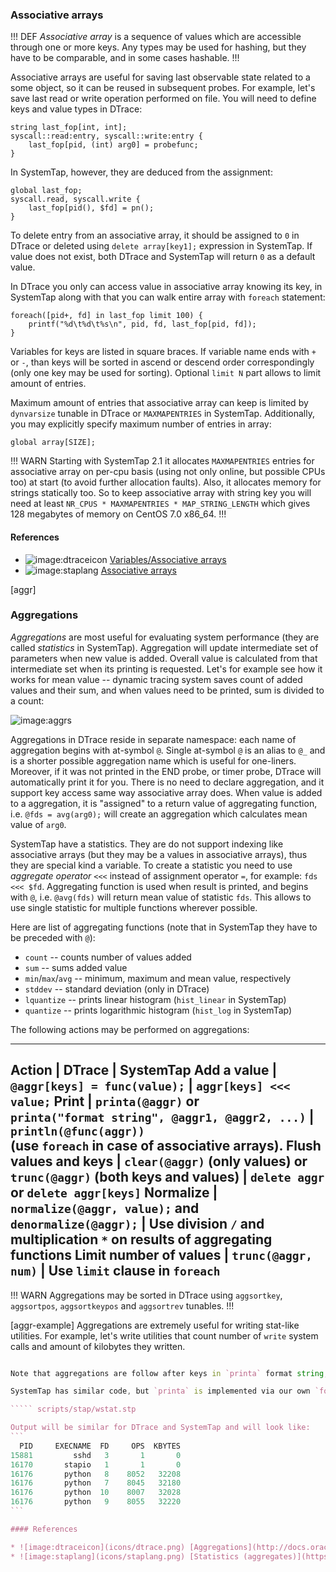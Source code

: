 ### Associative arrays

!!! DEF
_Associative array_ is a sequence of values which are accessible through one or more keys. Any types may be used for hashing, but they have to be comparable, and in some cases hashable.
!!!

Associative arrays are useful for saving last observable state related to a some object, so it can be reused in subsequent probes. For example, let's save last read or write operation performed on file. You will need to define keys and value types in DTrace:
```
string last_fop[int, int];
syscall::read:entry, syscall::write:entry { 
	last_fop[pid, (int) arg0] = probefunc; 
}
```

In SystemTap, however, they are deduced from the assignment:
```
global last_fop;
syscall.read, syscall.write { 
	last_fop[pid(), $fd] = pn(); 
}
```

To delete entry from an associative array, it should be assigned to `0` in DTrace or deleted using `delete array[key1];` expression in SystemTap. If value does not exist, both DTrace and SystemTap will return `0` as a default value. 

In DTrace you only can access value in associative array knowing its key, in SystemTap along with that you can walk entire array with `foreach` statement:
```
foreach([pid+, fd] in last_fop limit 100) {
	printf("%d\t%d\t%s\n", pid, fd, last_fop[pid, fd]);
}
```
Variables for keys are listed in square braces. If variable name ends with `+` or `-`, than keys will be sorted in ascend or descend order correspondingly (only one key may be used for sorting). Optional `limit N` part allows to limit amount of entries.

Maximum amount of entries that associative array can keep is limited by `dynvarsize` tunable in DTrace or `MAXMAPENTRIES` in SystemTap. Additionally, you may explicitly specify maximum number of entries in array:
```
global array[SIZE];
```

!!! WARN
Starting with SystemTap 2.1 it allocates `MAXMAPENTRIES` entries for associative array on per-cpu basis (using not only online, but possible CPUs too) at start (to avoid further allocation faults). Also, it allocates memory for strings statically too. So to keep associative array with string key you will need at least `NR_CPUS * MAXMAPENTRIES * MAP_STRING_LENGTH` which gives 128 megabytes of memory on CentOS 7.0 x86_64.
!!!

#### References

* ![image:dtraceicon](icons/dtrace.png) [Variables/Associative arrays](http://docs.oracle.com/cd/E19253-01/817-6223/chp-variables/index.html#6mlkidlfr)
* ![image:staplang](icons/staplang.png) [Associative arrays](https://sourceware.org/systemtap/langref/Associative_arrays.html)

[aggr]
### Aggregations

_Aggregations_ are most useful for evaluating system performance (they are called _statistics_ in SystemTap). Aggregation will update intermediate set of parameters when new value is added. Overall value is calculated from that intermediate set when its printing is requested. Let's for example see how it works for mean value -- dynamic tracing system saves count of added values and their sum, and when values need to be printed, sum is divided to a count:

![image:aggrs](aggrs.png)

Aggregations in DTrace reside in separate namespace: each name of aggregation begins with at-symbol `@`. Single at-symbol `@` is an alias to `@_` and is a shorter possible aggregation name which is useful for one-liners. Moreover, if it was not printed in the END probe, or timer probe, DTrace will automatically print it for you. There is no need to declare aggregation, and it support key access same way associative array does. When value is added to a aggregation, it is "assigned" to a return value of aggregating function, i.e. `@fds = avg(arg0);` will create an aggregation which calculates mean value of `arg0`.

SystemTap have a statistics. They are do not support indexing like associative arrays (but they may be a values in associative arrays), thus they are special kind a variable. To create a statistic you need to use _aggregate operator_ `<<<` instead of assignment operator `=`, for example: `fds <<< $fd`. Aggregating function is used when result is printed, and begins with `@`, i.e. `@avg(fds)` will return mean value of statistic `fds`. This allows to use single statistic for multiple functions wherever possible.

Here are list of aggregating functions (note that in SystemTap they have to be preceded with `@`):
 * `count` -- counts number of values added
 * `sum` -- sums added value
 * `min`/`max`/`avg` -- minimum, maximum and mean value, respectively
 * `stddev` -- standard deviation (only in DTrace)
 * `lquantize` -- prints linear histogram (`hist_linear` in SystemTap)
 * `quantize` -- prints logarithmic histogram (`hist_log` in SystemTap)
 
The following actions may be performed on aggregations:

---
__Action__ | __DTrace__ | __SystemTap__
Add a value | `@aggr[keys] = func(value);` | `aggr[keys] <<< value;`
Print | `printa(@aggr)` or \
        `printa("format string", @aggr1, @aggr2, ...)` | `println(@func(aggr))` \
                                                         (use `foreach` in case of associative arrays).
Flush values and keys | `clear(@aggr)` (only values) or \
                        `trunc(@aggr)` (both keys and values) | `delete aggr` or `delete aggr[keys]`
Normalize | `normalize(@aggr, value);` and \
            `denormalize(@aggr);` | Use division `/` and multiplication `*` on results of aggregating functions
Limit number of values | `trunc(@aggr, num)` | Use `limit` clause in `foreach`
---

!!! WARN
Aggregations may be sorted in DTrace using `aggsortkey`, `aggsortpos`, `aggsortkeypos` and `aggsortrev` tunables.
!!!

[aggr-example]
Aggregations are extremely useful for writing stat-like utilities. For example, let's write utilities that count number of `write` system calls and amount of kilobytes they written. 

````` scripts/dtrace/wstat.d

Note that aggregations are follow after keys in `printa` format string, and they are going in the same order they are passed as `printa` parameters. Format fields for aggregations use `@` character. Sorting will be performed according to a PID (due to `aggsortkey` tunable), not by number of operations or amount of bytes written. Option `aggsortkeypos` is redundant here, because `0` is default value if `aggsortkey` is set. 

SystemTap has similar code, but `printa` is implemented via our own `foreach` cycle. On the other hand, we will keep only one associative array here:

````` scripts/stap/wstat.stp

Output will be similar for DTrace and SystemTap and will look like:
```
  PID     EXECNAME  FD     OPS  KBYTES
15881         sshd   3       1       0
16170       stapio   1       1       0
16176       python   8    8052   32208
16176       python   7    8045   32180
16176       python  10    8007   32028
16176       python   9    8055   32220
```

#### References

* ![image:dtraceicon](icons/dtrace.png) [Aggregations](http://docs.oracle.com/cd/E19253-01/817-6223/chp-aggs/index.html)
* ![image:staplang](icons/staplang.png) [Statistics (aggregates)](https://sourceware.org/systemtap/langref/Statistics_aggregates.html)
